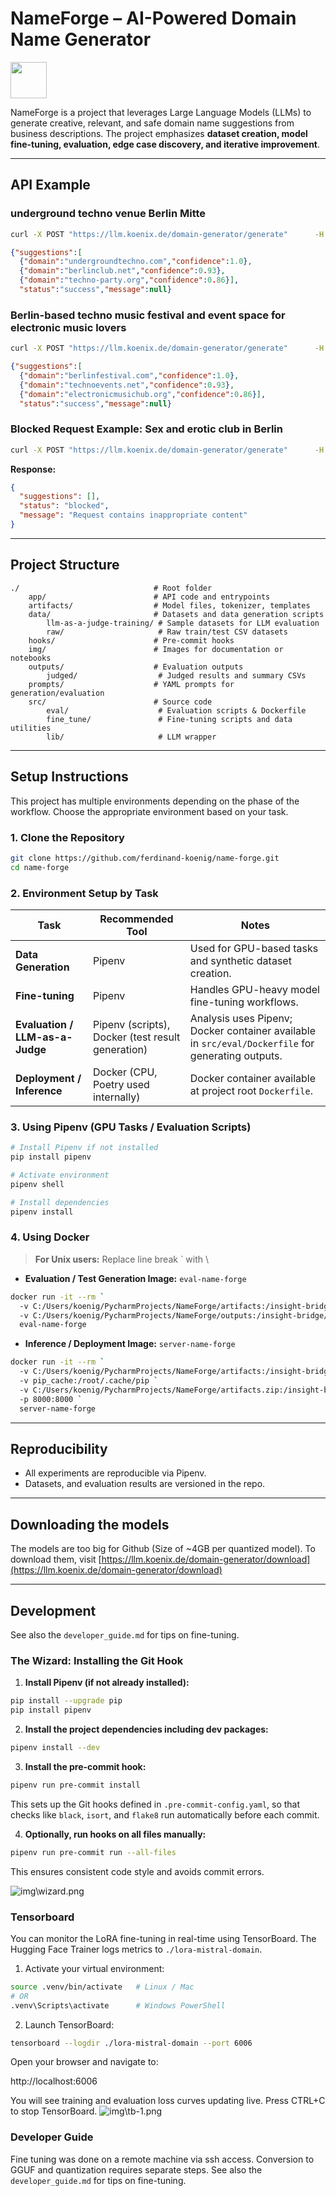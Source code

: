 # NameForge – AI-Powered Domain Name Generator
<a href="https://creativecommons.org/licenses/by-nc-nd/4.0/">
  <img src="https://mirrors.creativecommons.org/presskit/buttons/88x31/png/by-nc-nd.png" width="58"/>
</a>

NameForge is a project that leverages Large Language Models (LLMs) to generate creative, relevant, and safe domain name suggestions from business descriptions. The project emphasizes **dataset creation, model fine-tuning, evaluation, edge case discovery, and iterative improvement**.

- - -

## API Example

### underground techno venue Berlin Mitte
```cmd
curl -X POST "https://llm.koenix.de/domain-generator/generate"      -H "Content-Type: application/json"      -d '{"business_description": "underground techno venue Berlin Mitte"}'
```

```json
{"suggestions":[
  {"domain":"undergroundtechno.com","confidence":1.0},
  {"domain":"berlinclub.net","confidence":0.93},
  {"domain":"techno-party.org","confidence":0.86}],
  "status":"success","message":null}

```

### Berlin-based techno music festival and event space for electronic music lovers
```cmd
curl -X POST "https://llm.koenix.de/domain-generator/generate"      -H "Content-Type: application/json"      -d '{"business_description": "Berlin-based techno music festival and event space for electronic music lovers"}'
```

```json
{"suggestions":[
  {"domain":"berlinfestival.com","confidence":1.0},
  {"domain":"technoevents.net","confidence":0.93},
  {"domain":"electronicmusichub.org","confidence":0.86}],
  "status":"success","message":null}

```


### Blocked Request Example: Sex and erotic club in Berlin
```cmd
curl -X POST "https://llm.koenix.de/domain-generator/generate"      -H "Content-Type: application/json"      -d '{"business_description": "Sex and erotic club in Berlin"}'
```


**Response:**

```json
{
  "suggestions": [],
  "status": "blocked",
  "message": "Request contains inappropriate content"
}
```

- - -

## Project Structure
```
./                              # Root folder
    app/                        # API code and entrypoints
    artifacts/                  # Model files, tokenizer, templates
    data/                       # Datasets and data generation scripts
        llm-as-a-judge-training/ # Sample datasets for LLM evaluation
        raw/                     # Raw train/test CSV datasets
    hooks/                      # Pre-commit hooks
    img/                        # Images for documentation or notebooks
    outputs/                    # Evaluation outputs
        judged/                  # Judged results and summary CSVs
    prompts/                    # YAML prompts for generation/evaluation
    src/                        # Source code
        eval/                    # Evaluation scripts & Dockerfile
        fine_tune/               # Fine-tuning scripts and data utilities
        lib/                     # LLM wrapper
```
- - -

## Setup Instructions

This project has multiple environments depending on the phase of the workflow. Choose the appropriate environment based on your task.  

### 1. Clone the Repository

```bash
git clone https://github.com/ferdinand-koenig/name-forge.git  
cd name-forge
```

### 2. Environment Setup by Task

| Task | Recommended Tool | Notes |
|------|-----------------|-------|
| **Data Generation** | Pipenv | Used for GPU-based tasks and synthetic dataset creation. |
| **Fine-tuning** | Pipenv | Handles GPU-heavy model fine-tuning workflows. |
| **Evaluation / LLM-as-a-Judge** | Pipenv (scripts), Docker (test result generation) | Analysis uses Pipenv; Docker container available in `src/eval/Dockerfile` for generating outputs. |
| **Deployment / Inference** | Docker (CPU, Poetry used internally) | Docker container available at project root `Dockerfile`. |


### 3. Using Pipenv (GPU Tasks / Evaluation Scripts)

```bash
# Install Pipenv if not installed
pip install pipenv

# Activate environment
pipenv shell

# Install dependencies
pipenv install
```

### 4. Using Docker
> **For Unix users:** Replace line break ` with \

- **Evaluation / Test Generation Image:** `eval-name-forge`

```bash
docker run -it --rm `
  -v C:/Users/koenig/PycharmProjects/NameForge/artifacts:/insight-bridge/artifacts `
  -v C:/Users/koenig/PycharmProjects/NameForge/outputs:/insight-bridge/outputs `
  eval-name-forge
```

- **Inference / Deployment Image:** `server-name-forge`

```bash
docker run -it --rm `
  -v C:/Users/koenig/PycharmProjects/NameForge/artifacts:/insight-bridge/artifacts `
  -v pip_cache:/root/.cache/pip `
  -v C:/Users/koenig/PycharmProjects/NameForge/artifacts.zip:/insight-bridge/artifacts.zip
  -p 8000:8000 `
  server-name-forge
```

[//]: # (## Project Workflow)

[//]: # ()
[//]: # (1.  **Synthetic Dataset Creation**)

[//]: # (    *   Generate diverse business descriptions and corresponding domain names.)

[//]: # (    *   Preprocess and save datasets in `data/`.)

[//]: # (2.  **Model Training**)

[//]: # (    *   Fine-tune a baseline open-source LLM &#40;LoRA or full fine-tuning&#41;.)

[//]: # (    *   Save checkpoints in `checkpoints/`.)

[//]: # (3.  **Evaluation Framework**)

[//]: # (    *   LLM-as-a-judge scoring for relevance, creativity, and safety.)

[//]: # (    *   Store metrics in `experiments/`.)

[//]: # (4.  **Edge Case Discovery & Iterative Improvement**)

[//]: # (    *   Identify failure modes and retrain to improve performance.)

[//]: # (    *   Save improved model checkpoints and updated evaluation metrics.)

[//]: # (5.  **Safety Guardrails**)

[//]: # (    *   Ensure inappropriate or harmful content is blocked.)

[//]: # (6.  **FastAPI Server &#40;Optional&#41;**)

[//]: # (    *   Launch API endpoint in `server/app.py` for production-like usage.)

- - -



## Reproducibility

*   All experiments are reproducible via Pipenv.
*   Datasets, and evaluation results are versioned in the repo.

---

## Downloading the models
The models are too big for Github (Size of ~4GB per quantized model). To download them, visit
[https://llm.koenix.de/domain-generator/download](https://llm.koenix.de/domain-generator/download)


---
## Development
See also the `developer_guide.md` for tips on fine-tuning.

### The Wizard: Installing the Git Hook


1. **Install Pipenv (if not already installed):**

```bash
pip install --upgrade pip
pip install pipenv
```

2. **Install the project dependencies including dev packages:**

```bash
pipenv install --dev
```

3. **Install the pre-commit hook:**

```bash
pipenv run pre-commit install
```

This sets up the Git hooks defined in `.pre-commit-config.yaml`, so that checks like `black`, `isort`, and `flake8` run automatically before each commit.  

4. **Optionally, run hooks on all files manually:**

```bash
pipenv run pre-commit run --all-files
```


This ensures consistent code style and avoids commit errors.

![img\wizard.png](img\wizard.png)

### Tensorboard
You can monitor the LoRA fine-tuning in real-time using TensorBoard. The Hugging Face Trainer logs metrics to `./lora-mistral-domain`.


1. Activate your virtual environment:

```bash
source .venv/bin/activate   # Linux / Mac
# OR
.venv\Scripts\activate      # Windows PowerShell
```

2. Launch TensorBoard:

```bash
tensorboard --logdir ./lora-mistral-domain --port 6006
```

Open your browser and navigate to:

http://localhost:6006

You will see training and evaluation loss curves updating live. Press CTRL+C to stop TensorBoard.
![img\tb-1.png](img\tb-1.png)

### Developer Guide
Fine tuning was done on a remote machine via ssh access. Conversion to GGUF and quantization requires separate steps.
See also the `developer_guide.md` for tips on fine-tuning.
